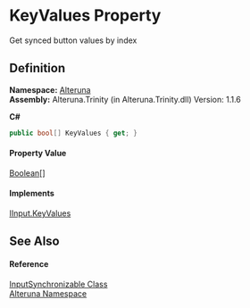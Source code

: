 # KeyValues Property


Get synced button values by index



## Definition
**Namespace:** <a href="N_Alteruna">Alteruna</a>  
**Assembly:** Alteruna.Trinity (in Alteruna.Trinity.dll) Version: 1.1.6

**C#**
``` C#
public bool[] KeyValues { get; }
```



#### Property Value
<a href="https://learn.microsoft.com/dotnet/api/system.boolean" target="_blank" rel="noopener noreferrer">Boolean</a>[]

#### Implements
<a href="P_Alteruna_IInput_KeyValues">IInput.KeyValues</a>  


## See Also


#### Reference
<a href="T_Alteruna_InputSynchronizable">InputSynchronizable Class</a>  
<a href="N_Alteruna">Alteruna Namespace</a>  
